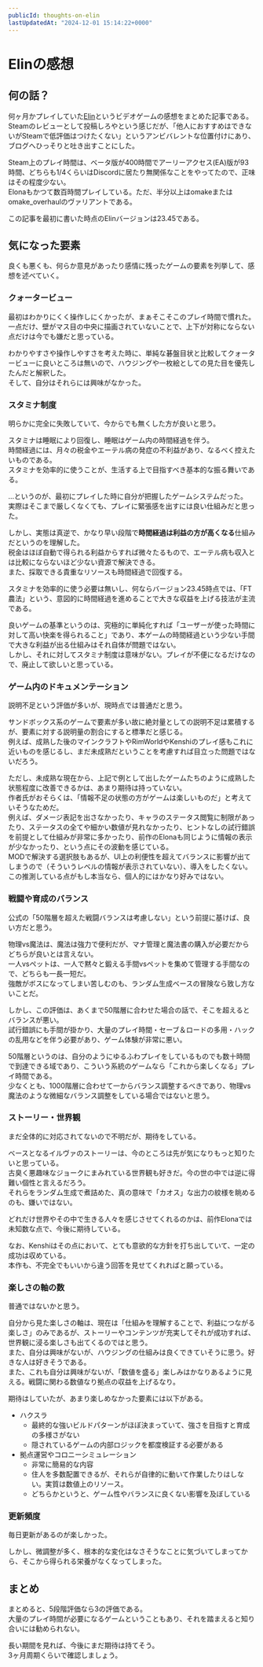```yaml
---
publicId: thoughts-on-elin
lastUpdatedAt: "2024-12-01 15:14:22+0000"
---
```


# Elinの感想

## 何の話？

何ヶ月かプレイしていた[Elin](https://store.steampowered.com/app/2135150/Elin/?l=japanese)というビデオゲームの感想をまとめた記事である。  
Steamのレビューとして投稿しろやという感じだが、「他人におすすめはできないがSteamで低評価はつけたくない」というアンビバレントな位置付けにあり、ブログへひっそりと吐き出すことにした。

Steam上のプレイ時間は、ベータ版が400時間でアーリーアクセス(EA)版が93時間、どちらも1/4くらいはDiscordに居たり無関係なことをやってたので、正味はその程度少ない。  
Elonaもかつて数百時間プレイしている。ただ、半分以上はomakeまたはomake_overhaulのヴァリアントである。

この記事を最初に書いた時点のElinバージョンは23.45である。

## 気になった要素

良くも悪くも、何らか意見があったり感情に残ったゲームの要素を列挙して、感想を述べていく。

### クォータービュー

最初はわかりにくく操作しにくかったが、まぁそこそこのプレイ時間で慣れた。  
一点だけ、壁がマス目の中央に描画されていないことで、上下が対称にならない点だけは今でも嫌だと思っている。

わかりやすさや操作しやすさを考えた時に、単純な碁盤目状と比較してクォータービューに良いところは無いので、ハウジングや一枚絵としての見た目を優先したんだと解釈した。  
そして、自分はそれらには興味がなかった。

### スタミナ制度

明らかに完全に失敗していて、今からでも無くした方が良いと思う。

スタミナは睡眠により回復し、睡眠はゲーム内の時間経過を伴う。  
時間経過には、月々の税金やエーテル病の発症の不利益があり、なるべく控えたいものである。  
スタミナを効率的に使うことが、生活する上で目指すべき基本的な振る舞いである。

...というのが、最初にプレイした時に自分が把握したゲームシステムだった。  
実際はそこまで厳しくなくても、プレイに緊張感を出すには良い仕組みだと思った。

しかし、実態は真逆で、かなり早い段階で**時間経過は利益の方が高くなる**仕組みだというのを理解した。  
税金はほぼ自動で得られる利益からすれば微々たるもので、エーテル病も収入とは比較にならないほど少ない資源で解決できる。  
また、採取できる貴重なリソースも時間経過で回復する。

スタミナを効率的に使う必要は無いし、何ならバージョン23.45時点では、「FT農法」という、意図的に時間経過を進めることで大きな収益を上げる技法が主流である。

良いゲームの基準というのは、究極的に単純化すれば「ユーザーが使った時間に対して高い快楽を得られること」であり、本ゲームの時間経過という少ない手間で大きな利益が出る仕組みはそれ自体が問題ではない。  
しかし、それに対してスタミナ制度は意味がない。プレイが不便になるだけなので、廃止して欲しいと思っている。

### ゲーム内のドキュメンテーション

説明不足という評価が多いが、現時点では普通だと思う。

サンドボックス系のゲームで要素が多い故に絶対量としての説明不足は累積するが、要素に対する説明量の割合にすると標準だと感じる。  
例えば、成熟した後のマインクラフトやRimWorldやKenshiのプレイ感もこれに近いものを感じるし、まだ未成熟だということを考慮すれば目立った問題ではないだろう。

ただし、未成熟な現在から、上記で例として出したゲームたちのように成熟した状態程度に改善できるかは、あまり期待は持っていない。  
作者氏がおそらくは、「情報不足の状態の方がゲームは楽しいものだ」と考えていそうなためだ。  
例えば、ダメージ表記を出さなかったり、キャラのステータス閲覧に制限があったり、ステータスの全てや細かい数値が見れなかったり、ヒントなしの試行錯誤を前提として仕組みが非常に多かったり、前作のElonaも同じように情報の表示が少なかったり、という点にその波動を感じている。  
MODで解決する選択肢もあるが、UI上の利便性を超えてバランスに影響が出てしまうので（そういうレベルの情報が表示されていない）、導入をしたくない。  
この推測している点がもし本当なら、個人的にはかなり好みではない。

### 戦闘や育成のバランス

公式の「50階層を超えた戦闘バランスは考慮しない」という前提に基けば、良い方だと思う。

物理vs魔法は、魔法は強力で便利だが、マナ管理と魔法書の購入が必要だからどちらが良いとは言えない。  
一人vsペットは、一人で黙々と鍛える手間vsペットを集めて管理する手間なので、どちらも一長一短だ。  
強敵がボスになってしまい苦しむのも、ランダム生成ベースの冒険なら致し方ないことだ。

しかし、この評価は、あくまで50階層に合わせた場合の話で、そこを超えるとバランスが悪い。  
試行錯誤にも手間が掛かり、大量のプレイ時間・セーブ＆ロードの多用・ハックの乱用などを伴う必要があり、ゲーム体験が非常に悪い。

50階層というのは、自分のようにゆるふわプレイをしているものでも数十時間で到達できる域であり、こういう系統のゲームなら「これから楽しくなる」プレイ時間である。  
少なくとも、1000階層に合わせて一からバランス調整するべきであり、物理vs魔法のような微細なバランス調整をしている場合ではないと思う。

### ストーリー・世界観

まだ全体的に対応されてないので不明だが、期待をしている。

ベースとなるイルヴァのストーリーは、今のところは先が気になりもっと知りたいと思っている。  
古臭く悪趣味なジョークにまみれている世界観も好きだ。今の世の中では逆に得難い個性と言えるだろう。  
それらをランダム生成で煮詰めた、真の意味で「カオス」な出力の紋様を眺めるのも、嫌いではない。

どれだけ世界やその中で生きる人々を感じさせてくれるのかは、前作Elonaでは未知数な点で、今後に期待している。

なお、Kenshiはその点において、とても意欲的な方針を打ち出していて、一定の成功は収めている。  
本作も、不完全でもいいから違う回答を見せてくれればと願っている。

### 楽しさの軸の数

普通ではないかと思う。

自分から見た楽しさの軸は、現在は「仕組みを理解することで、利益につながる楽しさ」のみであるが、ストーリーやコンテンツが充実してそれが成功すれば、世界観に浸る楽しさも出てくるのではと思う。  
また、自分は興味がないが、ハウジングの仕組みは良くできていそうに思う。好きな人は好きそうである。  
また、これも自分は興味がないが、「数値を盛る」楽しみはかなりあるように見える。戦闘に関わる数値なり拠点の収益を上げるなり。

期待はしていたが、あまり楽しめなかった要素には以下がある。

- ハクスラ
  - 最終的な強いビルドパターンがほぼ決まっていて、強さを目指すと育成の多様さがない
  - 隠されているゲームの内部ロジックを都度検証する必要がある
- 拠点運営やコロニーシミュレーション
  - 非常に簡易的な内容
  - 住人を多数配置できるが、それらが自律的に動いて作業したりはしない。実質は数値上のリソース。
  - どちらかというと、ゲーム性やバランスに良くない影響を及ぼしている

### 更新頻度

毎日更新があるのが楽しかった。

しかし、微調整が多く、根本的な変化はなさそうなことに気づいてしまってから、そこから得られる栄養がなくなってしまった。

## まとめ

まとめると、5段階評価なら3の評価である。  
大量のプレイ時間が必要になるゲームということもあり、それを踏まえると知り合いには勧められない。

長い期間を見れば、今後にまだ期待は持てそう。  
3ヶ月周期くらいで確認しましょう。
